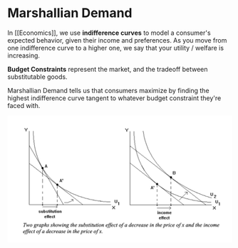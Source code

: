 # Marshallian Demand
In [[Economics]], we use **indifference curves** to model a consumer's expected behavior, given their income and preferences. As you move from one indifference curve to a higher one, we say that your utility / welfare is increasing.

**Budget Constraints** represent the market, and the tradeoff between substitutable goods.

Marshallian Demand tells us that consumers maximize by finding the highest indifference curve tangent to whatever budget constraint they're faced with.

![Marshallian Demand](/media/marshallian_demand.png)
